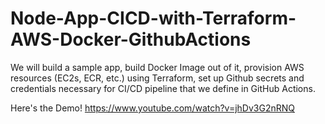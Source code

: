 # Node-App-CICD-with-Terraform-AWS-Docker-GithubActions
We will build a sample app, build Docker Image out of it, provision AWS resources (EC2s, ECR, etc.) using Terraform, set up Github secrets and credentials necessary for CI/CD pipeline that we define in GitHub Actions.

Here's the Demo! https://www.youtube.com/watch?v=jhDv3G2nRNQ

